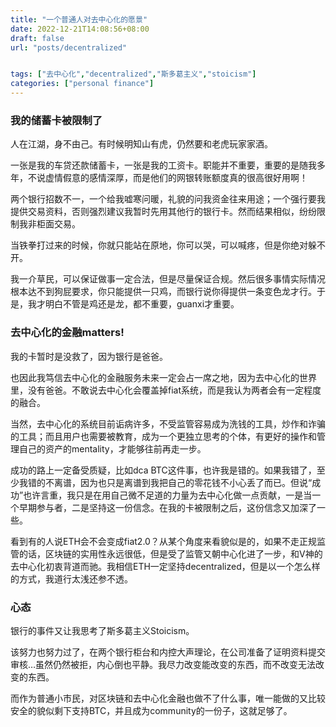 ```yaml
---
title: "一个普通人对去中心化的愿景"
date: 2022-12-21T14:08:56+08:00
draft: false
url: "posts/decentralized"


tags: ["去中心化","decentralized","斯多葛主义","stoicism"]
categories: ["personal finance"]
---
```


### 我的储蓄卡被限制了
人在江湖，身不由己。有时候明知山有虎，仍然要和老虎玩家家酒。

一张是我的车贷还款储蓄卡，一张是我的工资卡。职能并不重要，重要的是随我多年，不说虚情假意的感情深厚，而是他们的网银转账额度真的很高很好用啊！

两个银行招数不一，一个给我嘘寒问暖，礼貌的问我资金往来用途；一个强行要我提供交易资料，否则强烈建议我暂时先用其他行的银行卡。然而结果相似，纷纷限制我非柜面交易。

当铁拳打过来的时候，你就只能站在原地，你可以哭，可以喊疼，但是你绝对躲不开。

我一介草民，可以保证做事一定合法，但是尽量保证合规。然后很多事情实际情况根本达不到狗屁要求，你只能提供一只鸡，而银行说你得提供一条变色龙才行。于是，我才明白不管是鸡还是龙，都不重要，guanxi才重要。

### 去中心化的金融matters!
我的卡暂时是没救了，因为银行是爸爸。

也因此我笃信去中心化的金融服务未来一定会占一席之地，因为去中心化的世界里，没有爸爸。不敢说去中心化会覆盖掉fiat系统，而是我认为两者会有一定程度的融合。

当然，去中心化的系统目前诟病许多，不受监管容易成为洗钱的工具，炒作和诈骗的工具；而且用户也需要被教育，成为一个更独立思考的个体，有更好的操作和管理自己的资产的mentality，才能够往前再走一步。

成功的路上一定备受质疑，比如dca BTC这件事，也许我是错的。如果我错了，至少我错的不离谱，因为也只是离谱到我把自己的零花钱不小心丢了而已。但说“成功”也许言重，我只是在用自己微不足道的力量为去中心化做一点贡献，一是当一个早期参与者，二是坚持这一份信念。在我的卡被限制之后，这份信念又加深了一些。

看到有的人说ETH会不会变成fiat2.0？从某个角度来看貌似是的，如果不走正规监管的话，区块链的实用性永远很低，但是受了监管又朝中心化进了一步，和V神的去中心化初衷背道而驰。我相信ETH一定坚持decentralized，但是以一个怎么样的方式，我道行太浅还参不透。

### 心态
银行的事件又让我思考了斯多葛主义Stoicism。

该努力也努力过了，在两个银行柜台和内控大声理论，在公司准备了证明资料提交审核…虽然仍然被拒，内心倒也平静。我尽力改变能改变的东西，而不改变无法改变的东西。

而作为普通小市民，对区块链和去中心化金融也做不了什么事，唯一能做的又比较安全的貌似剩下支持BTC，并且成为community的一份子，这就足够了。